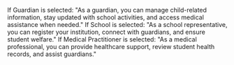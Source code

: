 If Guardian is selected:
"As a guardian, you can manage child-related information, stay updated with school activities, and access medical assistance when needed."
If School is selected:
"As a school representative, you can register your institution, connect with guardians, and ensure student welfare."
If Medical Practitioner is selected:
"As a medical professional, you can provide healthcare support, review student health records, and assist guardians."